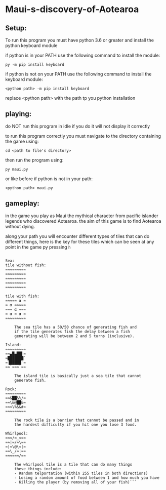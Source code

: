 # Maui-s-discovery-of-Aotearoa

## Setup:

To run this program you must have python 3.6 or greater and install the python keyboard module

if python is in your PATH use the following command to install the module:

`py -m pip install keyboard`

if python is not on your PATH use the following command to install the keyboard module:

`<python path> -m pip install keyboard`

replace \<python path> with the path tp you python installation

## playing:

do NOT run this program in idle if you do it will not display it correctly

to run this program correctly you must navigate to the directory containing the game using:

`cd <path to file's directory>`

then run the program using:

`py maui.py`

or like before if python is not in your path:

`<python path> maui.py`

## gameplay:

in the game you play as Maui the mythical character from pacific islander legends who discovered Aotearoa. the aim of this game is to find Aotearoa without dying.

along your path you will encounter different types of tiles that can do different things, here is the key for these tiles which can be seen at any point in the game py pressing `h`

```Tile type and function key:

Sea:
tile without fish:
≈≈≈≈≈≈≈≈≈
≈≈≈≈≈≈≈≈≈
≈≈≈≈≈≈≈≈≈
≈≈≈≈≈≈≈≈≈
≈≈≈≈≈≈≈≈≈

tile with fish:
≈≈≈≈≈ α ≈
≈ α ≈≈≈≈≈
≈≈≈ α ≈≈≈
≈ α ≈ α ≈
≈≈≈≈≈≈≈≈≈

    The sea tile has a 50/50 chance of generating fish and
    if the tile generates fish the delay between a fish
    generating will be between 2 and 5 turns (inclusive).

Island:
≈≈≈≈≈≈≈≈≈
≈≈▄█▄██▌≈
≈███████`
≈▐█████`≈
≈≈`≈≈≈`≈≈

    The island tile is basically just a sea tile that cannot
    generate fish.

Rock:
≈≈≈≈≈≈≈≈≈
≈≈&██&%/≈
≈≈\&@██&≈
≈≈≈\%&&#≈
≈≈≈≈≈≈≈≈≈

    The rock tile is a barrier that cannot be passed and in
    the hardest difficulty if you hit one you lose 3 food.

Whirlpool:
≈≈≈/≈_≈≈≈
≈≈|≈/≈\≈≈
≈|≈\@\≈|≈
≈≈\_/≈|≈≈
≈≈≈≈≈≈/≈≈

    The whirlpool tile is a tile that can do many things
    these things include:
    - Random telportation (within 255 tiles in both directions)
    - Losing a random amount of food between 1 and how much you have
    - Killing the player (by removing all of your fish)```
